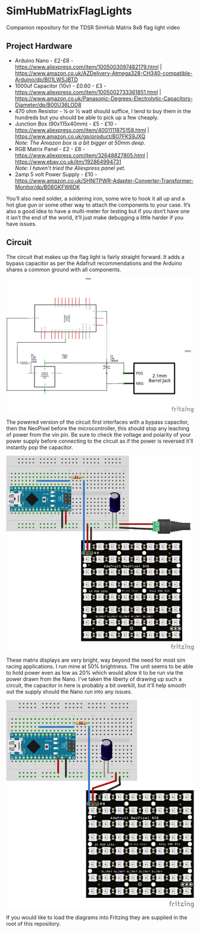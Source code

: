 # SimHubMatrixFlagLights
Companion repository for the TDSR SimHub Matrix 8x8 flag light video

## Project Hardware

- Arduino Nano - £2-£8 - https://www.aliexpress.com/item/1005003097482179.html | https://www.amazon.co.uk/AZDelivery-Atmega328-CH340-compatible-Arduino/dp/B01LWSJBTD
- 1000uf Capacitor (10v) - £0.60 - £3 - https://www.aliexpress.com/item/1005002733361851.html | https://www.amazon.co.uk/Panasonic-Degrees-Electrolytic-Capacitors-Diameter/dp/B00U36LOD8
- 470 ohm Resistor - ¼ or ½ watt should suffice, I tend to buy them in the hundreds but you should be able to pick up a few cheaply.
- Junction Box (90x115x40mm) - £5 - £10 - https://www.aliexpress.com/item/4001111875158.html | https://www.amazon.co.uk/gp/product/B07FKS9JXQ
  <br>*Note: The Amazon box is a bit bigger at 50mm deep.*
- RGB Matrix Panel - £2 - £8 - https://www.aliexpress.com/item/32648827805.html | https://www.ebay.co.uk/itm/192864994731
  <br>*Note: I haven’t tried the Aliexpress panel yet.*
- 2amp 5 volt Power Supply - £10 - https://www.amazon.co.uk/SHNITPWR-Adapter-Converter-Transformer-Monitor/dp/B08GKFW6DK

You’ll also need solder, a soldering iron, some wire to hook it all up and a hot glue gun or some other way to attach the components to your case.  It’s also a good idea to have a multi-meter for testing but if you don’t have one it isn’t the end of the world, it’ll just make debugging a little harder if you have issues.

## Circuit

The circuit that makes up the flag light is fairly straight forward.  It adds a bypass capacitor as per the Adafruit recommendations and the Arduino shares a common ground with all components.

![Schematic](images/simhubflaglights_schem.png)

The powered version of the circuit first interfaces with a bypass capacitor, then the NeoPixel before the microcontroller, this should stop any leaching of power from the vin pin.  Be sure to check the voltage and polarity of your power supply before connecting to the circuit as if the power is reversed it'll instantly pop the capacitor.

![Breadboard Powered Circuit](images/simhubflaglights_bb.png)

These matrix displays are very bright, way beyond the need for most sim racing applications.  I run mine at 50% brightness.  The unit seems to be able to hold power even as low as 20% which would allow it to be run via the power drawn from the Nano.  I've taken the liberty of drawing up such a circuit, the capacitor in here is probably a bit overkill, but it'll help smooth out the supply should the Nano run into any issues.

![Breadboard Powered Circuit](images/simhubflaglights_sans_power_bb.png)

If you would like to load the diagrams into Fritzing they are supplied in the root of this repository.